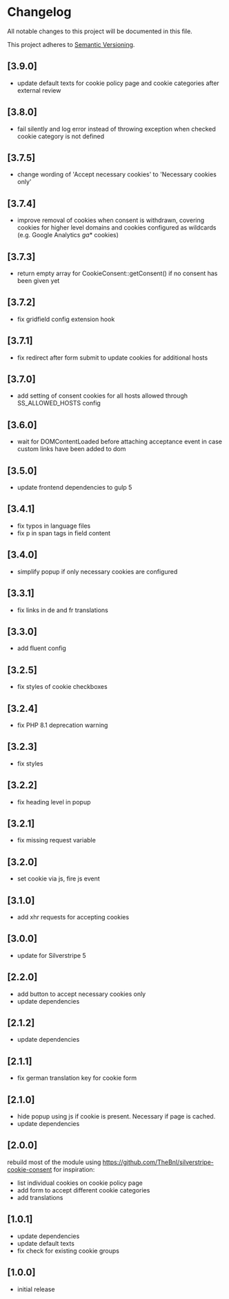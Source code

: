 # Changelog

All notable changes to this project will be documented in this file.

This project adheres to [Semantic Versioning](http://semver.org/).

## [3.9.0]

* update default texts for cookie policy page and cookie categories after external review

## [3.8.0]

* fail silently and log error instead of throwing exception when checked cookie category is not defined

## [3.7.5]

* change wording of 'Accept necessary cookies' to 'Necessary cookies only'

## [3.7.4]

* improve removal of cookies when consent is withdrawn, covering cookies for higher level domains and cookies configured as wildcards (e.g. Google Analytics _ga_* cookies)

## [3.7.3]

* return empty array for CookieConsent::getConsent() if no consent has been given yet

## [3.7.2]

* fix gridfield config extension hook

## [3.7.1]

* fix redirect after form submit to update cookies for additional hosts

## [3.7.0]

* add setting of consent cookies for all hosts allowed through SS_ALLOWED_HOSTS config

## [3.6.0]

* wait for DOMContentLoaded before attaching acceptance event in case custom links have been added to dom

## [3.5.0]

* update frontend dependencies to gulp 5

## [3.4.1]

* fix typos in language files
* fix p in span tags in field content

## [3.4.0]

* simplify popup if only necessary cookies are configured

## [3.3.1]

* fix links in de and fr translations

## [3.3.0]

* add fluent config

## [3.2.5]

* fix styles of cookie checkboxes

## [3.2.4]

* fix PHP 8.1 deprecation warning

## [3.2.3]

* fix styles

## [3.2.2]

* fix heading level in popup

## [3.2.1]

* fix missing request variable

## [3.2.0]

* set cookie via js, fire js event

## [3.1.0]

* add xhr requests for accepting cookies

## [3.0.0]

* update for Silverstripe 5

## [2.2.0]

* add button to accept necessary cookies only
* update dependencies

## [2.1.2]

* update dependencies

## [2.1.1]

* fix german translation key for cookie form

## [2.1.0]

* hide popup using js if cookie is present. Necessary if page is cached.
* update dependencies

## [2.0.0]

rebuild most of the module using https://github.com/TheBnl/silverstripe-cookie-consent for inspiration:
* list individual cookies on cookie policy page
* add form to accept different cookie categories
* add translations

## [1.0.1]

* update dependencies
* update default texts
* fix check for existing cookie groups

## [1.0.0]

* initial release

